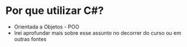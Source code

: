 #  Por que utilizar C#?

- Orientada a Objetos - POO
 - Irei aprofundar mais sobre esse assunto no decorrer do curso ou em outras fontes
 